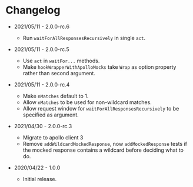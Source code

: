 # Changelog

- 2021/05/11 - 2.0.0-rc.6

  - Run `waitForAllResponsesRecursively` in single `act`.

- 2021/05/11 - 2.0.0-rc.5

  - Use `act` in `waitFor...` methods.
  - Make `hookWrapperWithApolloMocks` take `Wrap` as option property rather than second argument.

- 2021/05/11 - 2.0.0-rc.4

  - Make `nMatches` default to 1.
  - Allow `nMatches` to be used for non-wildcard matches.
  - Allow request window for `waitForAllResponsesRecursively` to be specified as argument.

- 2021/04/30 - 2.0.0-rc.3

  - Migrate to apollo client 3
  - Remove `addWildcardMockedResponse`, now `addMockedResponse` tests if the mocked response contains a wildcard before deciding what to do.

- 2020/04/22 - 1.0.0
  - Initial release.
